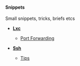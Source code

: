 #### Snippets
Small snippets, tricks, briefs etcs

- [**Lxc**](lxc/README.md)
    - [Port Forwarding](lxc/port_forwarding.md)

- [**Ssh**](ssh/README.md)
    - [Tips](ssh/tips.md)
